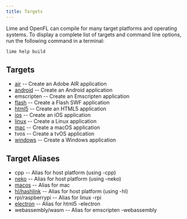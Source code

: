 ```yaml
---
title: Targets
---
```


Lime and OpenFL can compile for many target platforms and operating systems. To display a complete list of targets and command line options, run the following command in a terminal:

```sh
lime help build
```

## Targets

* [air](../../advanced-setup/air/) -- Create an Adobe AIR application
* [android](../../advanced-setup/android/) -- Create an Android application
* emscripten -- Create an Emscripten application
* [flash](../../advanced-setup/flash/) -- Create a Flash SWF application
* [html5](../../advanced-setup/html5/) -- Create an HTML5 application
* [ios](../../advanced-setup/ios/) -- Create an iOS application
* [linux](../../advanced-setup/linux/) -- Create a Linux application
* [mac](../../advanced-setup/macos/) -- Create a macOS application
* tvos -- Create a tvOS application
* [windows](../../advanced-setup/windows/) -- Create a Windows application

## Target Aliases

* cpp -- Alias for host platform (using -cpp)
* [neko](../../advanced-setup/neko/) -- Alias for host platform (using -neko)
* [macos](../../advanced-setup/macos/) -- Alias for mac
* [hl/hashlink](../../advanced-setup/hashlink/) -- Alias for host platform (using -hl)
* rpi/raspberrypi -- Alias for linux -rpi
* [electron](../../advanced-setup/electron/) -- Alias for html5 -electron
* webassembly/wasm -- Alias for emscripten -webassembly